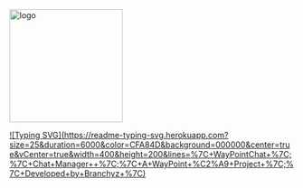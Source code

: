 <img src="https://i.imgur.com/m8t7Jov.png" alt="logo" width="200"/>

[![Typing SVG](https://readme-typing-svg.herokuapp.com?    size=25&duration=6000&color=CFA84D&background=000000&center=true&vCenter=true&width=400&height=200&lines=%7C+WayPointChat+%7C;%7C+Chat+Manager++%7C;%7C+A+WayPoint+%C2%A9+Project+%7C;%7C+Developed+by+Branchyz+%7C)](https://www.spigotmc.org/resources/waypointchat.100846/)
